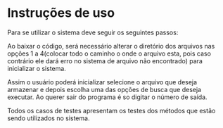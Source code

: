 # Instruções de uso

Para se utilizar o sistema deve seguir os seguintes passos:

Ao baixar o código, será necessário alterar o diretório dos arquivos nas opções 1 a 4(colocar todo o caminho o onde o arquivo esta, pois caso contrário ele dará erro no sistema de arquivo não encontrado) para inicializar o sistema.

Assim o usuário poderá inicializar selecione o arquivo que deseja armazenar e depois escolha uma das opções de busca que deseja executar. Ao querer sair do programa é so digitar o número de saída.

Todos os casos de testes apresentam os testes dos métodos que estão sendo utilizados no sistema.
